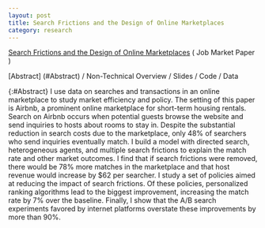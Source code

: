 ```yaml
---
layout: post
title: Search Frictions and the Design of Online Marketplaces
category: research
---
```


[Search Frictions and the Design of Online Marketplaces](/assets/Fradkin_JMP.pdf) \( Job Market Paper \)

[Abstract] (#Abstract) / Non-Technical Overview / Slides / Code / Data

{:#Abstract}
I use data on searches and transactions in an online marketplace to study market efficiency and policy. The setting of this paper is Airbnb, a prominent online marketplace for short-term housing rentals. Search on Airbnb occurs when potential guests browse the website and send inquiries to hosts about rooms to stay in. Despite the substantial reduction in search costs due to the marketplace, only 48% of searchers who send inquiries eventually match. I build a model with directed search, heterogeneous agents, and multiple search frictions to explain the match rate and other market outcomes. I find that if search frictions were removed, there would be 78% more matches in the marketplace and that host revenue would increase by $62 per searcher. I study a set of policies aimed at reducing the impact of search frictions. Of these policies, personalized ranking algorithms lead to the biggest improvement, increasing the match rate by 7% over the baseline. Finally, I show that the A/B search experiments favored by internet platforms overstate these improvements by more than 90%. 

<!--- {:#NTO} Non-Technical Overview:

People search for jobs, houses, spouses and many other goods. Theory tells us that markets where search is important can work very differently than standard competitive marketplaces. However, it has been difficult to test theories of search in practice because search behavior is typically unobserved. I use a novel dataset of over a million search spells in an online marketplace to study search frictions.

My paper makes three distinct contributions. First, I demonstrate how to use detailed data on communication and transactions in marketplaces in order to quantify the welfare cost of search frictions. Second, I apply my methodology to Airbnb, a large and growing online marketplace for accommodations. Lastly, I study how a market designer can create a set of policies to improve market outcomes.

The word search can refer to any set of actions that individuals undertake in order to acquire more information. Some common types of search include asking friends for advice, browsing the internet, submitting applications and talking to potential partners. In this paper I will focus on just one step in the search process: that of sending contacts and talking to potential partners. 

The welfare cost of search frictions can be broken down into two components. The first is that search itself takes up valuable time and effort. The second is that the lack of perfect information about all options creates suboptimal matches in the marketplace. In turn, the degree to which matches are suboptimal depends on how intensively people search, the information already available to searchers, the amount of congestion in the marketplace and the realized quality of potential partners in the market. The cause of suboptimal matches is critical because it determines what policies should be undertaken to improve market outcomes.
-->

